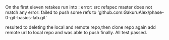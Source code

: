 On the first eleven retakes run into : 
error: src refspec master does not match any
error: failed to push some refs to 'github.com:GakuruAlex/phase-0-git-basics-lab.git'

resulted to deleting the local and remote repo,then clone repo again add remote url to local repo and was able to push finally.
All test passed.